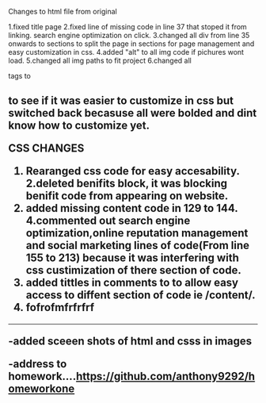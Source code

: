 Changes to html file from original 

1.fixed title page 
2.fixed line of missing code in  line 37 that stoped it from linking. search engine optimization on click. 
3.changed all div from line 35 onwards to sections to split the page in sections for page management and easy customization in css.
4.added "alt" to all img code if pichures wont load.
5.changed all img paths to fit project 
6.changed all <p> tags to <h2> to see if it was easier to customize in css but switched back becasuse all were bolded and dint know how to customize yet. 

CSS CHANGES 

1. Rearanged css code for easy accesability.
2.deleted benifits block, it was blocking benifit code from appearing on website.
3. added missing content code in 129 to 144.
4.commented out search engine optimization,online reputation management and social marketing lines of code(From line 155 to 213) because it was interfering with css custimization of there section of code. 
5. added tittles in comments to to allow easy access to diffent section of code ie /**content**/.
6. fofrofmfrfrfrf
_________________________________________________________________


-added sceeen shots of html and csss in images 

-address to homework....https://github.com/anthony9292/homeworkone